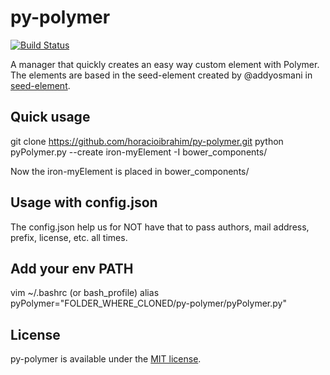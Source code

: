 # py-polymer

[![Build Status](https://travis-ci.org/horacioibrahim/py-polymer.svg?branch=master)](https://travis-ci.org/horacioibrahim/py-polymer)

A manager that quickly creates an easy way custom element with Polymer. The
elements are based in the seed-element created by @addyosmani in
[seed-element](https://github.com/polymerelements/seed-element).

## Quick usage

git clone https://github.com/horacioibrahim/py-polymer.git
python pyPolymer.py --create iron-myElement -I bower_components/

Now the iron-myElement is placed in bower_components/

## Usage with config.json
The config.json help us for NOT have that to pass authors, mail address, prefix,
license, etc. all times.

## Add your env PATH
vim ~/.bashrc (or bash_profile)
alias pyPolymer="FOLDER_WHERE_CLONED/py-polymer/pyPolymer.py"

## License

py-polymer is available under the [MIT license](http://opensource.org/licenses/MIT).
